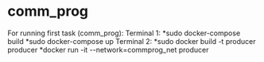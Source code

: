 # comm_prog


For running first task (comm_prog):
Terminal 1:
*sudo docker-compose build 
*sudo docker-compose up
Terminal 2:
*sudo docker build -t producer producer
*docker run -it --network=commprog_net producer
